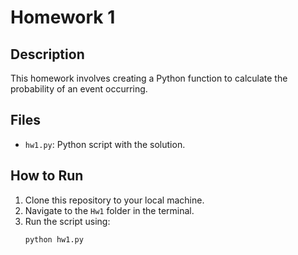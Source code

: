 # Homework 1

## Description
This homework involves creating a Python function to calculate the probability of an event occurring.

## Files
- `hw1.py`: Python script with the solution.

## How to Run
1. Clone this repository to your local machine.
2. Navigate to the `Hw1` folder in the terminal.
3. Run the script using:
   ```bash
   python hw1.py
